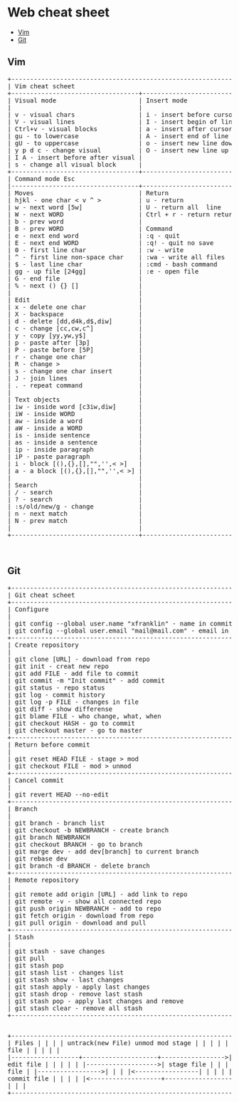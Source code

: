 <h1>Web cheat sheet</h1>
<ul>
	<li><a href="#vim">Vim</a></li>
	<li><a href="#git">Git</a></li>
</ul>

<h2 id="vim">Vim</h2>
<pre>
+------------------------------------------------------------------------+
| Vim cheat scheet                                                       |
+----------------------------------+-------------------------------------+
| Visual mode                      | Insert mode                         |
|                                  |                                     |
| v - visual chars                 | i - insert before cursor            |
| V - visual lines                 | I - insert begin of line            |
| Ctrl+v - visual blocks           | a - insert after cursor             |
| gu - to lowercase                | A - insert end of line              |
| gU - to uppercase                | o - insert new line down            |
| y p d c - change visual          | O - insert new line up              |
| I A - insert before after visual |                                     |
| s - change all visual block      |                                     |
+----------------------------------+-------------------------------------+
| Command mode Esc                                                       |
|----------------------------------+-------------------------------------+
| Moves                            | Return                              |
| hjkl - one char < v ^ >          | u - return                          |
| w - next word [5w]               | U - return all  line                |
| W - next WORD                    | Ctrl + r - return return            |
| b - prev word                    |                                     |
| B - prev WORD                    | Command                             |
| e - next end word                | :q - quit                           |
| E - next end WORD                | :q! - quit no save                  |
| 0 - first line char              | :w - write                          |
| ^ - first line non-space char    | :wa - write all files               |
| $ - last line char               | :cmd - bash command                 |
| gg - up file [24gg]              | :e - open file                      |
| G - end file                     |                                     |
| % - next () {} []                |                                     |
|                                  |                                     |
| Edit                             |                                     |
| x - delete one char              |                                     |
| X - backspace                    |                                     |
| d - delete [dd,d4k,d$,diw]       |                                     |
| c - change [cc,cw,c^]            |                                     |
| y - copy [yy,yw,y$]              |                                     |
| p - paste after [3p]             |                                     |
| P - paste before [5P]            |                                     |
| r - change one char              |                                     |
| R - change >                     |                                     |
| s - change one char insert       |                                     |
| J - join lines                   |                                     |
| . - repeat command               |                                     |
|                                  |                                     |
| Text objects                     |                                     |
| iw - inside word [c3iw,diw]      |                                     |
| iW - inside WORD                 |                                     |
| aw - inside a word               |                                     |
| aW - inside a WORD               |                                     |
| is - inside sentence             |                                     |
| as - inside a sentence           |                                     |
| ip - inside paragraph            |                                     |
| iP - paste paragraph             |                                     |
| i - block [(),{},[],"",'',< >]   |                                     |
| a - a block [(),{},[],"",'',< >] |                                     |
|                                  |                                     |
| Search                           |                                     |
| / - search                       |                                     |
| ? - search                       |                                     |
| :s/old/new/g - change            |                                     |
| n - next match                   |                                     |
| N - prev match                   |                                     |
|                                  |                                     |
+----------------------------------+-------------------------------------+
</pre>
<br>
<h2 id="git">Git</h2>
<pre>
+------------------------------------------------------------------------+
| Git cheat scheet                                                       |
+------------------------------------------------------------------------+
| Configure                                                              |
|                                                                        |
| git config --global user.name "xfranklin" - name in commit             |
| git config --global user.email "mail@mail.com" - email in commit       |
+------------------------------------------------------------------------+
| Create repository                                                      |
|                                                                        |
| git clone [URL] - download from repo                                   |
| git init - creat new repo                                              |
| git add FILE - add file to commit                                      |
| git commit -m "Init commit" - add commit                               |
| git status - repo status                                               |
| git log - commit history                                               |
| git log -p FILE - changes in file                                      |
| git diff - show differense                                             |
| git blame FILE - who change, what, when                                |
| git checkout HASH - go to commit                                       |
| git checkout master - go to master                                     |
+------------------------------------------------------------------------+
| Return before commit                                                   |
|                                                                        |
| git reset HEAD FILE - stage > mod                                      |
| git checkout FILE - mod > unmod                                        |
+------------------------------------------------------------------------+
| Cancel commit                                                          |
|                                                                        |
| git revert HEAD --no-edit                                              |
+------------------------------------------------------------------------+
| Branch                                                                 |
|                                                                        |
| git branch - branch list                                               |
| git checkout -b NEWBRANCH - create branch                              |
| git branch NEWBRANCH                                                   |
| git checkout BRANCH - go to branch                                     |
| git marge dev - add dev[branch] to current branch                      |
| git rebase dev                                                         |
| git branch -d BRANCH - delete branch                                   |
+------------------------------------------------------------------------+
| Remote repository                                                      |
|                                                                        |
| git remote add origin [URL] - add link to repo                         |
| git remote -v - show all connected repo                                |
| git push origin NEWBRANCH - add to repo                                |
| git fetch origin - download from repo                                  |
| git pull origin - download and pull                                    |
+------------------------------------------------------------------------+
| Stash                                                                  |
|                                                                        |
| git stash - save changes                                               |
| git pull                                                               |
| git stash pop                                                          |
| git stash list - changes list                                          |
| git stash show - last changes                                          |
| git stash apply - apply last changes                                   |
| git stash drop - remove last stash                                     |
| git stash pop - apply last changes and remove                          |
| git stash clear - remove all stash                                     |
+------------------------------------------------------------------------+

+------------------------------------------------------------------------+
| Files                                                                  |
|                                                                        |
| untrack(new File)  unmod                mod                stage       |
| |                  |                    |                  |           |
| |    add file      |                    |                  |           |
| |------------------+--------------------+----------------->|           |
| |                  |     edit file      |                  |           |
| |                  |------------------->|   stage file     |           |
| |   remove file    |                    |----------------->|           |
| |<-----------------|                    |                  |           |
| |                  |                    |   commit file    |           |
| |                  |<-------------------+------------------|           |
| |                  |                    |                  |           |
+------------------------------------------------------------------------+
</pre>